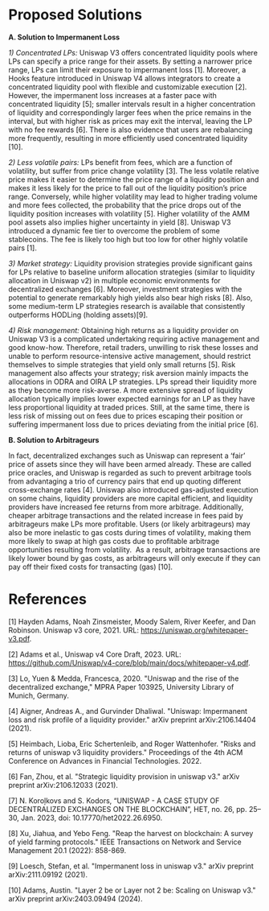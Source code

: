 # Proposed Solutions
**A. Solution to Impermanent Loss**

*1) Concentrated LPs:* Uniswap V3 offers concentrated liquidity pools where LPs can specify a price range for their assets. By setting a narrower price range, LPs can limit their exposure to impermanent loss [1]. Moreover, a Hooks feature introduced in Uniswap V4 allows integrators to create a concentrated liquidity pool with flexible and customizable execution [2]. However, the impermanent loss increases at a faster pace with concentrated liquidity [5]; smaller intervals result in a higher concentration of liquidity and correspondingly larger fees when the price remains in the interval, but with higher risk as prices may exit the interval, leaving the LP with no fee rewards [6]. There is also evidence that users are rebalancing more frequently, resulting in more efficiently used concentrated liquidity [10]. 


*2) Less volatile pairs:* LPs benefit from fees, which are a function of volatility, but suffer from price change volatility [3]. The less volatile relative price makes it easier to determine the price range of a liquidity position and makes it less likely for the price to fall out of the liquidity position’s price range. Conversely, while higher volatility may lead to higher trading volume and more fees collected, the probability that the price drops out of the liquidity position increases with volatility [5]. Higher volatility of the AMM pool assets also implies higher uncertainty in yield [8]. Uniswap V3 introduced a dynamic fee tier to overcome the problem of some stablecoins. The fee is likely too high but too low for other highly volatile pairs [1].

*3) Market strategy:* Liquidity provision strategies provide significant gains for LPs relative to baseline uniform allocation strategies (similar to liquidity allocation in Uniswap v2) in multiple economic environments for decentralized exchanges [6]. Moreover, investment strategies with the potential to generate remarkably high yields also bear high risks [8]. Also, some medium-term LP strategies research is available that consistently outperforms HODLing (holding assets)[9]. 

*4) Risk management:* Obtaining high returns as a liquidity provider on Uniswap V3 is a complicated undertaking requiring active management and good know-how. Therefore, retail traders, unwilling to risk these losses and unable to perform resource-intensive active management, should restrict themselves to simple strategies that yield only small returns [5]. Risk management also affects your strategy; risk aversion mainly impacts the allocations in ODRA and OIRA LP strategies. LPs spread their liquidity more as they become more risk-averse. A more extensive spread of liquidity allocation typically implies lower expected earnings for an LP as they have less proportional liquidity at traded prices. Still, at the same time, there is less risk of missing out on fees due to prices escaping their position or suffering impermanent loss due to prices deviating from the initial price [6].



**B. Solution to Arbitrageurs**

In fact, decentralized exchanges such as Uniswap can represent a ‘fair’ price of assets since they will have been armed already. These are called price oracles, and Uniswap is regarded as such to prevent arbitrage tools from advantaging a trio of currency pairs that end up quoting different cross-exchange rates [4]. Uniswap also introduced gas-adjusted execution on some chains, liquidity providers are more capital efficient, and liquidity providers have increased fee returns from more arbitrage. Additionally, cheaper arbitrage transactions and the related increase in fees paid by arbitrageurs make LPs more profitable. Users (or likely arbitrageurs) may also be more inelastic to gas costs during times of volatility, making them more likely to swap at high gas costs due to profitable arbitrage opportunities resulting from volatility.  As a result, arbitrage transactions are likely lower bound by gas costs, as arbitrageurs will only execute if they can pay off their fixed costs for transacting (gas) [10].

# References
[1] Hayden Adams, Noah Zinsmeister, Moody Salem, River Keefer, and Dan Robinson. Uniswap v3 core, 2021. URL: https://uniswap.org/whitepaper-v3.pdf.

[2] Adams et al., Uniswap v4 Core Draft, 2023. URL: https://github.com/Uniswap/v4-core/blob/main/docs/whitepaper-v4.pdf.

[3] Lo, Yuen & Medda, Francesca, 2020. "Uniswap and the rise of the decentralized exchange," MPRA Paper 103925, University Library of Munich, Germany.

[4] Aigner, Andreas A., and Gurvinder Dhaliwal. "Uniswap: Impermanent loss and risk profile of a liquidity provider." arXiv preprint arXiv:2106.14404 (2021).

[5] Heimbach, Lioba, Eric Schertenleib, and Roger Wattenhofer. "Risks and returns of uniswap v3 liquidity providers." Proceedings of the 4th ACM Conference on Advances in Financial Technologies. 2022.

[6] Fan, Zhou, et al. "Strategic liquidity provision in uniswap v3." arXiv preprint arXiv:2106.12033 (2021).

[7] N. Koroļkovs and S. Kodors, “UNISWAP - A CASE STUDY OF DECENTRALIZED EXCHANGES ON THE BLOCKCHAIN”, HET, no. 26, pp. 25–30, Jan. 2023, doi: 10.17770/het2022.26.6950.

[8] Xu, Jiahua, and Yebo Feng. "Reap the harvest on blockchain: A survey of yield farming protocols." IEEE Transactions on Network and Service Management 20.1 (2022): 858-869.

[9] Loesch, Stefan, et al. "Impermanent loss in uniswap v3." arXiv preprint arXiv:2111.09192 (2021).

[10] Adams, Austin. "Layer 2 be or Layer not 2 be: Scaling on Uniswap v3." arXiv preprint arXiv:2403.09494 (2024).
